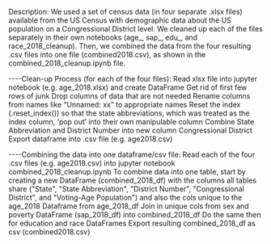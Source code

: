 Description:
We used a set of census data (in four separate .xlsx files) available from the US Census with demographic data about the US population on a Congressional District level.
We cleaned up each of the files separately in their own notebooks (age_, sap_, edu_, and race_2018_cleanup). Then, we combined the data from the four resulting .csv files into one file (combined2018.csv), as shown in the combined_2018_cleanup.ipynb file.

----Clean-up Process (for each of the four files):
Read xlsx file into jupyter notebook (e.g. age_2018.xlsx) and create DataFrame
Get rid of first few rows of junk
Drop columns of data that are not needed
Rename columns from names like “Unnamed: xx” to appropriate names
Reset the index (.reset_index()) so that the state abbreviations, which was treated as the index column, ‘pop out’ into their own manipulable column
Combine State Abbreviation and District Number into new column Congressional District
Export dataframe into .csv file (e.g. age2018.csv)

----Combining the data into one dataframe/csv file:
Read each of the four .csv files (e.g. age2018.csv) into jupyter notebook combined_2018_cleanup.ipynb
To combine data into one table, start by creating a new DataFrame (combined_2018_df) with the columns all tables share ("State", "State Abbreviation", "District Number",  "Congressional District", and "Voting-Age Population") and also the cols unique to the age_2018 Dataframe from age_2018_df
Join in unique cols from sex and poverty DataFrame (sap_2018_df) into combined_2018_df
Do the same then for education and race DataFrames
Export resulting combined_2018_df as csv (combined2018.csv)

